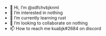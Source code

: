 - 👋 Hi, I’m @xdfchvbjknml
- 👀 I’m interested in nothing
- 🌱 I’m currently learning rust
- 💞️ I’m looking to collaborate on nothing
- 📫 How to reach me kuabjk#2684 on discord

<!---
xdfchvbjknml/xdfchvbjknml is a ✨ special ✨ repository because its `README.md` (this file) appears on your GitHub profile.
You can click the Preview link to take a look at your changes.
--->
